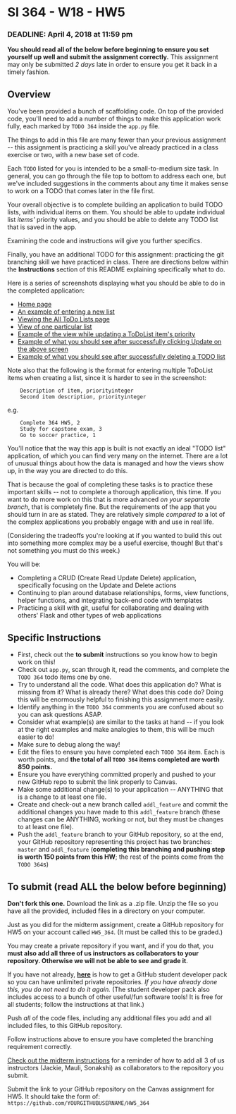 # SI 364 - W18 - HW5

### DEADLINE: April 4, 2018 at 11:59 pm

**You should read all of the below before beginning to ensure you set yourself up well and submit the assignment correctly.** This assignment may only be submitted *2 days* late in order to ensure you get it back in a timely fashion.

## Overview

You've been provided a bunch of scaffolding code. On top of the provided code, you'll need to add a number of things to make this application work fully, each marked by `TODO 364` inside the `app.py` file.

The things to add in this file are many fewer than your previous assignment -- this assignment is practicing a skill you've already practiced in a class exercise or two, with a new base set of code.

Each `TODO` listed for you is intended to be a small-to-medium size task. In general, you can go through the file top to bottom to address each one, but we've included suggestions in the comments about any time it makes sense to work on a TODO that comes later in the file first.

Your overall objective is to complete building an application to build TODO lists, with individual items on them. You should be able to update individual list *items'* priority values, and you should be able to delete any TODO list that is saved in the app.

Examining the code and instructions will give you further specifics.

Finally, you have an additional TODO for this assignment: practicing the git branching skill we have practiced in class. There are directions below within the **Instructions** section of this README explaining specifically what to do.

Here is a series of screenshots displaying what you should be able to do in the completed application:

* [Home page](https://www.dropbox.com/s/dum22xa4qf3j2iy/Screenshot%202018-03-26%2001.23.46.png?dl=0)
* [An example of entering a new list](https://www.dropbox.com/s/84fqx5e2k455dj2/Screenshot%202018-03-26%2001.24.20.png?dl=0)
* [Viewing the All ToDo Lists page](https://www.dropbox.com/s/l9cmyg40gs5ltlv/Screenshot%202018-03-26%2001.24.27.png?dl=0)
* [View of one particular list](https://www.dropbox.com/s/72ea46h19fdh1xk/Screenshot%202018-03-26%2001.24.33.png?dl=0)
* [Example of the view while updating a ToDoList item's priority](https://www.dropbox.com/s/sjy4m3a96iuyxaf/Screenshot%202018-03-26%2001.24.38.png?dl=0)
* [Example of what you should see after successfully clicking Update on the above screen](https://www.dropbox.com/s/fzzxt8nhfexe3zs/Screenshot%202018-03-26%2001.24.45.png?dl=0)
* [Example of what you should see after successfully deleting a TODO list](https://www.dropbox.com/s/zjc0sn8bhfp85q6/Screenshot%202018-03-26%2001.26.34.png?dl=0)

Note also that the following is the format for entering multiple ToDoList items when creating a list, since it is harder to see in the screenshot:

        Description of item, priorityinteger
        Second item description, priorityinteger

e.g.

        Complete 364 HW5, 2
        Study for capstone exam, 3
        Go to soccer practice, 1

You'll notice that the way this app is built is not exactly an ideal "TODO list" application, of which you can find very many on the internet. There are a lot of unusual things about how the data is managed and how the views show up, in the way you are directed to do this.

That is because the goal of completing these tasks is to practice these important skills -- not to complete a thorough application, this time. If you want to do more work on this that is more advanced *on your separate branch*, that is completely fine. But the requirements of the app that you should turn in are as stated. They are relatively simple *compared to* a lot of the complex applications you probably engage with and use in real life.

(Considering the tradeoffs you're looking at if you wanted to build this out into something more complex may be a useful exercise, though! But that's not something you must do this week.)

You will be:

* Completing a CRUD (Create Read Update Delete) application, specifically focusing on the Update and Delete actions
* Continuing to plan around database relationships, forms, view functions, helper functions, and integrating back-end code with templates
* Practicing a skill with git, useful for collaborating and dealing with others' Flask and other types of web applications


## Specific Instructions

* First, check out the **to submit** instructions so you know how to begin work on this!
* Check out `app.py`, scan through it, read the comments, and complete the `TODO 364` todo items one by one.
* Try to understand all the code. What does this application do? What is missing from it? What is already there? What does this code do? Doing this will be enormously helpful to finishing this assignment more easily.
* Identify anything in the `TODO 364` comments you are confused about so you can ask questions ASAP.
* Consider what example(s) are similar to the tasks at hand -- if you look at the right examples and make analogies to them, this will be much easier to do!
* Make sure to debug along the way!
* Edit the files to ensure you have completed each `TODO 364` item. Each is worth points, and **the total of all `TODO 364` items completed are worth 850 points.**
* Ensure you have everything committed properly and pushed to your new GitHub repo to submit the link properly to Canvas.
* Make some additional change(s) to your application -- ANYTHING that is a change to at least one file.
* Create and check-out a new branch called `addl_feature` and commit the additional changes you have made to this `addl_feature` branch (these changes can be ANYTHING, working or not, but they must be changes to at least one file).
* Push the `addl_feature` branch to your GitHub repository, so at the end, your GitHub repository representing this project has two branches: `master` and `addl_feature` (**completing this branching and pushing step is worth 150 points from this HW**; the rest of the points come from the `TODO 364`s)

## To submit (read ALL the below before beginning)

**Don't fork this one.** Download the link as a .zip file. Unzip the file so you have all the provided, included files in a directory on your computer.

Just as you did for the midterm assignment, create a GitHub repository for HW5 on your account called `HW5_364`. (It must be called this to be graded.)

You may create a private repository if you want, and if you do that, you **must also add all three of us instructors as collaborators to your repository. Otherwise we will not be able to see and grade it**.

If you have not already, **[here](https://help.github.com/articles/applying-for-a-student-developer-pack/)** is how to get a GitHub student developer pack so you can have unlimited private repositories. *If you have already done this, you do not need to do it again.* (The student developer pack also includes access to a bunch of other useful/fun software tools! It is free for all students; follow the instructions at that link.)

Push *all* of the code files, including any additional files you add and all included files, to this GitHub repository.

Follow instructions above to ensure you have completed the branching requirement correctly.

[Check out the midterm instructions](https://github.com/SI364-Winter2018/Midterm-Instructions) for a reminder of how to add all 3 of us instructors (Jackie, Mauli, Sonakshi) as collaborators to the repository you submit.

Submit the link to your GitHub repository on the Canvas assignment for HW5. It should take the form of: `https://github.com/YOURGITHUBUSERNAME/HW5_364`
